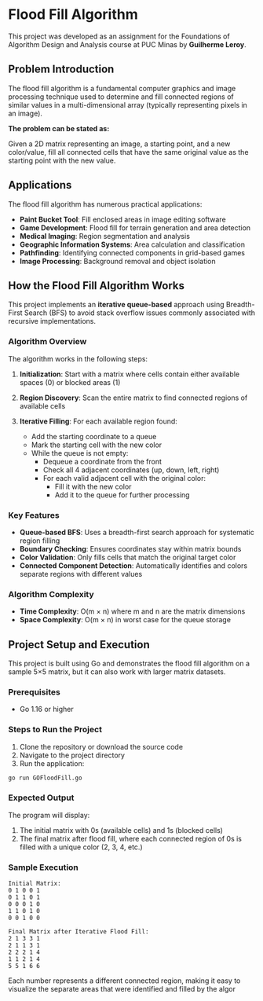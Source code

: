 # Flood Fill Algorithm

This project was developed as an assignment for the Foundations of Algorithm Design and Analysis course at PUC Minas by **Guilherme Leroy**.

## Problem Introduction

The flood fill algorithm is a fundamental computer graphics and image processing technique used to determine and fill connected regions of similar values in a multi-dimensional array (typically representing pixels in an image).

**The problem can be stated as:**

Given a 2D matrix representing an image, a starting point, and a new color/value, fill all connected cells that have the same original value as the starting point with the new value.

## Applications

The flood fill algorithm has numerous practical applications:

- **Paint Bucket Tool**: Fill enclosed areas in image editing software
- **Game Development**: Flood fill for terrain generation and area detection
- **Medical Imaging**: Region segmentation and analysis
- **Geographic Information Systems**: Area calculation and classification
- **Pathfinding**: Identifying connected components in grid-based games
- **Image Processing**: Background removal and object isolation

## How the Flood Fill Algorithm Works

This project implements an **iterative queue-based** approach using Breadth-First Search (BFS) to avoid stack overflow issues commonly associated with recursive implementations.

### Algorithm Overview

The algorithm works in the following steps:

1. **Initialization**: Start with a matrix where cells contain either available spaces (0) or blocked areas (1)

2. **Region Discovery**: Scan the entire matrix to find connected regions of available cells

3. **Iterative Filling**: For each available region found:
   - Add the starting coordinate to a queue
   - Mark the starting cell with the new color
   - While the queue is not empty:
     - Dequeue a coordinate from the front
     - Check all 4 adjacent coordinates (up, down, left, right)
     - For each valid adjacent cell with the original color:
       - Fill it with the new color
       - Add it to the queue for further processing

### Key Features

- **Queue-based BFS**: Uses a breadth-first search approach for systematic region filling
- **Boundary Checking**: Ensures coordinates stay within matrix bounds
- **Color Validation**: Only fills cells that match the original target color
- **Connected Component Detection**: Automatically identifies and colors separate regions with different values

### Algorithm Complexity

- **Time Complexity**: O(m × n) where m and n are the matrix dimensions
- **Space Complexity**: O(m × n) in worst case for the queue storage

## Project Setup and Execution

This project is built using Go and demonstrates the flood fill algorithm on a sample 5×5 matrix, but it can also work with larger matrix datasets.

### Prerequisites

- Go 1.16 or higher

### Steps to Run the Project

1. Clone the repository or download the source code
2. Navigate to the project directory
3. Run the application:

```bash
go run GOFloodFill.go
```

### Expected Output

The program will display:

1. The initial matrix with 0s (available cells) and 1s (blocked cells)
2. The final matrix after flood fill, where each connected region of 0s is filled with a unique color (2, 3, 4, etc.)

### Sample Execution

```
Initial Matrix:
0 1 0 0 1
0 1 1 0 1
0 0 0 1 0
1 1 0 1 0
0 0 1 0 0

Final Matrix after Iterative Flood Fill:
2 1 3 3 1
2 1 1 3 1
2 2 2 1 4
1 1 2 1 4
5 5 1 6 6
```

Each number represents a different connected region, making it easy to visualize the separate areas that were identified and filled by the algor
